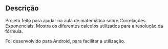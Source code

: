 ## Descrição

Projeto feito para ajudar na aula de matemática sobre Correlações Exponenciais.
Mostra os diferentes calculos utilizados para a resolução da fórmula.

Foi desenvolvido para Android, para facilitar a utilização.
